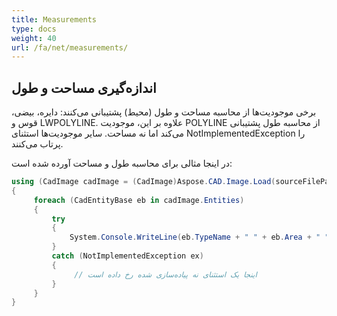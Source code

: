 ```yaml
---
title: Measurements
type: docs
weight: 40
url: /fa/net/measurements/
---
```


## **اندازه‌گیری مساحت و طول**

برخی موجودیت‌ها از محاسبه مساحت و طول (محیط) پشتیبانی می‌کنند: دایره، بیضی، قوس و LWPOLYLINE. علاوه بر این، موجودیت POLYLINE از محاسبه طول پشتیبانی می‌کند اما نه مساحت. سایر موجودیت‌ها استثنای NotImplementedException را پرتاب می‌کنند.

در اینجا مثالی برای محاسبه طول و مساحت آورده شده است:

```csharp
using (CadImage cadImage = (CadImage)Aspose.CAD.Image.Load(sourceFilePath))
{
     foreach (CadEntityBase eb in cadImage.Entities)
     {
         try
         {
             System.Console.WriteLine(eb.TypeName + " " + eb.Area + " " + eb.Length);
         }
         catch (NotImplementedException ex)
         {
              // اینجا یک استثنای نه پیاده‌سازی شده رخ داده است
         }
     }
}
```
